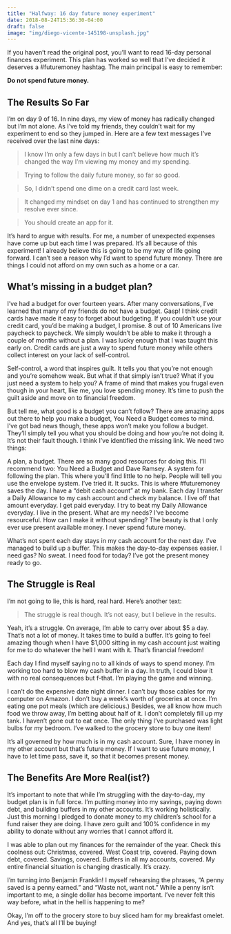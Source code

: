 ```yaml
---
title: "Halfway: 16 day future money experiment"
date: 2018-08-24T15:36:30-04:00
draft: false
image: "img/diego-vicente-145198-unsplash.jpg"
---
```


If you haven’t read the original post, you’ll want to read 16-day personal finances experiment. This plan has worked so well that I’ve decided it deserves a #futuremoney hashtag. The main principal is easy to remember:

**Do not spend future money.**

## The Results So Far

I’m on day 9 of 16. In nine days, my view of money has radically changed but I’m not alone. As I’ve told my friends, they couldn’t wait for my experiment to end so they jumped in. Here are a few text messages I’ve received over the last nine days:

> I know I’m only a few days in but I can’t believe how much it’s changed the way I’m viewing my money and my spending.

> Trying to follow the daily future money, so far so good.

> So, I didn’t spend one dime on a credit card last week.

> It changed my mindset on day 1 and has continued to strengthen my resolve ever since.

> You should create an app for it.

It’s hard to argue with results. For me, a number of unexpected expenses have come up but each time I was prepared. It’s all because of this experiment! I already believe this is going to be my way of life going forward. I can’t see a reason why I’d want to spend future money. There are things I could not afford on my own such as a home or a car.

## What’s missing in a budget plan?

I’ve had a budget for over fourteen years. After many conversations, I’ve learned that many of my friends do not have a budget. Gasp! I think credit cards have made it easy to forget about budgeting. If you couldn’t use your credit card, you’d be making a budget, I promise. 8 out of 10 Americans live paycheck to paycheck. We simply wouldn’t be able to make it through a couple of months without a plan. I was lucky enough that I was taught this early on. Credit cards are just a way to spend future money while others collect interest on your lack of self-control.

Self-control, a word that inspires guilt. It tells you that you’re not enough and you’re somehow weak. But what if that simply isn’t true? What if you just need a system to help you? A frame of mind that makes you frugal even though in your heart, like me, you love spending money. It’s time to push the guilt aside and move on to financial freedom.

But tell me, what good is a budget you can’t follow? There are amazing apps out there to help you make a budget, You Need a Budget comes to mind. I’ve got bad news though, these apps won’t make you follow a budget. They’ll simply tell you what you should be doing and how you’re not doing it. It’s not their fault though. I think I’ve identified the missing link. We need two things:

A plan, a budget. There are so many good resources for doing this. I’ll recommend two: You Need a Budget and Dave Ramsey.
A system for following the plan. This where you’ll find little to no help. People will tell you use the envelope system. I’ve tried it. It sucks. This is where #futuremoney saves the day.
I have a “debit cash account” at my bank. Each day I transfer a Daily Allowance to my cash account and check my balance. I live off that amount everyday. I get paid everyday. I try to beat my Daily Allowance everyday. I live in the present. What are my needs? I’ve become resourceful. How can I make it without spending? The beauty is that I only ever use present available money. I never spend future money.

What’s not spent each day stays in my cash account for the next day. I’ve managed to build up a buffer. This makes the day-to-day expenses easier. I need gas? No sweat. I need food for today? I’ve got the present money ready to go.

## The Struggle is Real

I’m not going to lie, this is hard, real hard. Here’s another text:

> The struggle is real though. It’s not easy, but I believe in the results.

Yeah, it’s a struggle. On average, I’m able to carry over about $5 a day. That’s not a lot of money. It takes time to build a buffer. It’s going to feel amazing though when I have $1,000 sitting in my cash account just waiting for me to do whatever the hell I want with it. That’s financial freedom!

Each day I find myself saying no to all kinds of ways to spend money. I’m working too hard to blow my cash buffer in a day. In truth, I could blow it with no real consequences but f-that. I’m playing the game and winning.

I can’t do the expensive date night dinner. I can’t buy those cables for my computer on Amazon. I don’t buy a week’s worth of groceries at once. I’m eating one pot meals (which are delicious.) Besides, we all know how much food we throw away, I’m betting about half of it. I don’t completely fill up my tank. I haven’t gone out to eat once. The only thing I’ve purchased was light bulbs for my bedroom. I’ve walked to the grocery store to buy one item!

It’s all governed by how much is in my cash account. Sure, I have money in my other account but that’s future money. If I want to use future money, I have to let time pass, save it, so that it becomes present money.

## The Benefits Are More Real(ist?)

It’s important to note that while I’m struggling with the day-to-day, my budget plan is in full force. I’m putting money into my savings, paying down debt, and building buffers in my other accounts. It’s working holistically. Just this morning I pledged to donate money to my children’s school for a fund raiser they are doing. I have zero guilt and 100% confidence in my ability to donate without any worries that I cannot afford it.

I was able to plan out my finances for the remainder of the year. Check this coolness out: Christmas, covered. West Coast trip, covered. Paying down debt, covered. Savings, covered. Buffers in all my accounts, covered. My entire financial situation is changing drastically. It’s crazy.

I’m turning into Benjamin Franklin! I myself rehearsing the phrases, “A penny saved is a penny earned.” and “Waste not, want not.” While a penny isn’t important to me, a single dollar has become important. I’ve never felt this way before, what in the hell is happening to me?

Okay, I’m off to the grocery store to buy sliced ham for my breakfast omelet. And yes, that’s all I’ll be buying!
